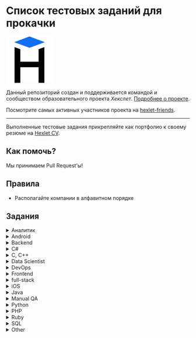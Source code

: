 # Список тестовых заданий для прокачки

[![Hexlet Ltd. logo](https://raw.githubusercontent.com/Hexlet/assets/master/images/hexlet_logo128.png)](https://ru.hexlet.io/?utm_source=github&utm_medium=link&utm_campaign=ru-test-assignments)

Данный репозиторий создан и поддерживается командой и сообществом образовательного проекта *Хекслет*. [Подробнее о проекте](https://ru.hexlet.io/?utm_source=github&utm_medium=link&utm_campaign=ru-test-assignments).

Посмотрите самых активных участников проекта на [hexlet-friends](https://friends.hexlet.io/).

---

Выполненные тестовые задания прикрепляйте как портфолио к своему резюме на [Hexlet CV](https://cv.hexlet.io/).

## Как помочь?

Мы принимаем Pull Request'ы!

## Правила

- Располагайте компании в алфавитном порядке

## Задания

<details>
 <summary>Аналитик</summary>
 
* [Amazon](https://www.amazon.com/)
  * [Тестовое задание для аналитика *(Python, SQL)*](https://drive.google.com/drive/folders/1Om9a_KAL4GrZKsRvFlqhsfryjwrPYWZW)

* [Aviasales](https://aviasales.ru)
  * [Тестовое задание для продуктового аналитика](https://drive.google.com/drive/folders/19pwYCnUdS2tkiekHYKzpRIqCDgYUdqli)

* [avito.tech](https://github.com/avito-tech)
  * [Тестовое задания для аналитика](https://drive.google.com/drive/folders/1cBUI7Qsed_7wp-yYOxBd3NseVZZ5CEEi)

* [Awem](https://awem.com/)
  * [Тестовое задание для продуктового аналитика](https://drive.google.com/drive/folders/1s4h4K29JEDYXIZXtIAmMjZbp9PHeV5ic)

* [Babbel](https://babbel.com/)
  * [Тестовое задание для продуктового аналитика](https://drive.google.com/drive/folders/1wNb27gq4JxrbSFBSkFCcrnb8Bjhs8WYM)

* [BOLT](https://bolt.eu/)
  * [Тестовое задание для аналитика данных](https://drive.google.com/drive/folders/15O4odYKqRpmXSQtLgD0fbvjshIa1_TWX)

* [Chibbis](https://chibbis.ru/)
  * [Тестовое задание для продуктового аналитика](https://drive.google.com/drive/folders/1R_RgzWhcAb4l1XoMCHzuYM-JdH_PbWDn)

* [Cian](https://cian.ru/)
  * [Тестовое задание для аналитика *(SQL)*](https://drive.google.com/drive/folders/1ziQs9oEab9eENnuArVTVVZWLsljKDQqO)

* [CloudReports](https://cloudreports.ru/)
  * [Тестовое задание для аналитика](https://drive.google.com/drive/folders/10oIsaqsZoOK49QO3uxw_8UuxaXfI6tl0)

* [Crazy Panda](https://crazypanda.ru/)
  * [Тестовое задание для аналитика](https://drive.google.com/drive/folders/17VMzVwew-SkXdsbZXxaeDDGEUQXYhKxn)

* [Delivery](https://market-delivery.yandex.ru/moscow?shippingType=delivery)
  * [Тестовое задание для аналитика данных](https://drive.google.com/drive/folders/1ytwdhsT11IxXGU7Jav9WhV2GqVBo2PJH)

* [Dodo Brands](https://dodobrands.io/)
  * [Тестовое задание для аналитика](https://drive.google.com/drive/folders/1psIKzvNN3-vtvKHVi8SbCrg-jngtWgaS)

* [Driveback](https://vc.ru/s/driveback/details/all)
  * [Тестовое задание для аналитика](https://drive.google.com/drive/folders/11HFrOt2QF3h1swIe8lwuzhVjgwM0ksgT)

* [Elfsight](https://elfsight.com/)
  * [Тестовое задание для продуктового аналитика](https://drive.google.com/drive/folders/1JkF9GW-El59XVcdpR-g6UfYO8sKwIssw)

* [FriendsOnly](https://friendsonly.ru/)
  * [Тестовое задание для продуктового аналитика *(SQL, PYTHON, R)*](https://drive.google.com/drive/folders/113sKiIAF3YMCcah1VSojHiW3YIRYILqe)

 * [Genius Sport](https://geniussports.com/)
  * [Тестовое задание для аналитика, Reporting Analyst](https://drive.google.com/drive/folders/1aqfEfITwbt3aqzJ15Et7XD6uwwFXcy7M)

* [Happy Games Studio](https://www.hgstudio.ru/)
  * [Тестовое задание для аналитика](https://drive.google.com/drive/folders/1HNEZgaccltEHCEbC-fiiMuHzur5jFPxh)

* [Home Credit Bank](https://home.bank/)
  * [Тестовое задание для Руководителя отдела аналитики *(PostgreSQL, Python)*](https://drive.google.com/drive/folders/1pF55pb-o9pyIt-oiPsMAfPJeoojItvC4)

* [ivi](https://www.ivi.ru/)
  * [Тестовое задание для аналитика](https://drive.google.com/drive/folders/1t1YPyDecBiLLhLE6fwMwfBLgS7583x2i)

* [Kaspi.kz](https://kaspi.kz/)
  * [Тестовое задание для продуктового аналитика *(SQL)*](https://drive.google.com/drive/folders/1wZ9S0QHaCNvNrVNxgSYxptBSaeVUX74U)

* [Lesta](https://lesta.ru/ru)
  * [Тестовое задание для аналитика данных *(SQL)*](https://drive.google.com/drive/folders/1-8SRmxsZiezLvVtINR_VPgm5_908lpN3)

* [MARS](https://rus.mars.com/)
  * [Тестовое задание для аналитика данных](https://drive.google.com/drive/folders/1e_OMZjTO3WA3s8Em7Df4rpjrllqZNmhP)

* [Mediascope](https://mediascope.net/)
  * [Тестовое задание для аналитика](https://drive.google.com/drive/folders/17MJaFDH5tj9oO8uBUTu33QTI7cJ64AWx)
 
* [MediaSoft](https://mediasoft.team/)
  * [Тестовое задание. Системный / Бизнес-аналитик *(any)*](https://drive.google.com/file/d/13y4cVoQP6IlmWxxTXjZJT4d2rZ3Qo9qx/view?usp=sharing)

* Nortas Analitics
  * [Тестовое задание для аналитика](https://drive.google.com/drive/folders/1Y8qnmQunaCpIf-jzud9f-jnB_t74EVaC)

* [Ozon](https://www.ozon.ru/)
  * [Тестовое задание для аналитика *(SQL)*](https://drive.google.com/drive/folders/1IjyT-jC8VHKCkru2Wuq-0fCDZnMNtQBO)

* [Realweb Camp](https://realweb-camp.ru/)
  * [Тестовое задание для аналитика](https://drive.google.com/drive/folders/1vnIVQFrnPSXDD-YAiHfu1uc7se5x6ZMu)

* [Skypro](https://sky.pro/)
  * [Тестовое задание для аналитика](https://drive.google.com/drive/folders/12Dk5mj04RR7ThE_ONd0CivF4r8ok2uqG)
 
* [Teikametrics](https://www.teikametrics.com/)
  * [Тестовое задание для аналитика](https://drive.google.com/drive/folders/1uE_AM2IFSxP33393KYrNE8RQqoTREfvU)

* [Tinkoff](https://www.tinkoff.ru/)
   * [Тестовое задание аналитика Tinkoff *(Python)*](https://colab.research.google.com/drive/1sbq3bW7FSsqzPBsJu6lmX1cTaC_Oan6S?usp=sharing)
   * [Тестовое задание аналитика Tinkoff *(SQL)*](https://drive.google.com/drive/folders/1wioL44aMEbdIDg1rvglKx1IOFPyIfakJ)
   * [Тестовое задание аналитика Tinkoff](https://drive.google.com/drive/folders/1SlMKX5jFnax5jyWmGQq6h5KWe9lSoQvC)

* [Vizor](https://vizor-games.com/)
  * [Тестовое задание для аналитика](https://drive.google.com/drive/folders/1T27FerfXXgNj033iqDumKjpbuWFSnZOl)

* [WhoIsBlogger](https://whoisblogger.com/)
  * [Тестовое задание для junior аналитика данных *(SQL)*](https://drive.google.com/drive/folders/1vhEmlyL3HxY9HMybTXll6GGc7FPQ730h)

* [Wolt](https://wolt.com/en)
  * [Тестовое задание для аналитика данных](https://drive.google.com/drive/folders/1a8RmVxSvqoJMUlajVxLTp5-WnSkG3MTN)

* [X5](https://www.x5.ru/en/)
  * [Тестовое задание, стажировка для аналитика данных *(Python)*](https://drive.google.com/drive/folders/1W6ALYVV6jNhGzv3us8sKOuCvFY5ofD41)

* [Альфа-Банк](https://alfabank.ru/)
  * [Тестовое задание для продуктового аналитика *(SQL)*](https://drive.google.com/drive/folders/1uCFwwQnihShdtwbwCLU47oiJanFa50HA)
  * [Тестовое задание для аналитика данных *(SQL)*](https://drive.google.com/drive/folders/1vJxxik-PknPc7Gx-aSAP91Ll9eEZnAAo)

* [Банк Открытие](https://www.open.ru/)
  * [Тестовое задание для продуктового аналитика *(SQL)*](https://drive.google.com/drive/folders/1ThbDAnbCrQ21jqk7bF2l-wCpWlUvVT7N)

* [ВК Одноклассники](https://vk.com/)
  * [Тестовое задание для продуктового аналитика *(Python, SQL)*](https://drive.google.com/drive/folders/1LUqYcKfwSSVtgoibiS4ngUHtg2o3axs1)
  * [Тестовое задание для аналитика данных *(Python)*](https://drive.google.com/drive/folders/1lZiv0cIUaPL1lV9Eg1T-tKvJJQ2u6nt5)

* [ВТБ](https://www.vtb.ru/)
  * [Тестовое задание для аналитика данных](https://drive.google.com/drive/folders/1w5xhj_ApzUJX-xf-cIBCYgGvy2t3PPML)

* [Газпром](https://www.gazprom.ru/)
  * [Тестовое задание для аналитика](https://drive.google.com/drive/folders/1q0OGFTUI58Gbar-rq3Dp4Zr9XuvqDkbs)

* [Делимобиль](https://delimobil.ru/)
  * [Тестовое задание для аналитика](https://drive.google.com/drive/folders/1wYCaprk3AwfTdwqFB-ESDbz9hZRgRDKG)

* [Красный Яр](https://www.krasyar.ru/)
  * [Тестовое задание для аналитика *(Excel)*](https://drive.google.com/drive/folders/1CiYVO0rTRqaxBTzuOXHAN180FR89ODns)

* [Магнит](https://magnit.ru/)
  * [Тестовое задание для аналитика](https://drive.google.com/drive/folders/16tRtN53FZ_FT3__Ay1biP3nb-CrkZ92I)

* [МТС](https://www.mts.ru/)
  * [Тестовое задание для продуктового аналитика *(SQL, Python)*](https://drive.google.com/drive/folders/1Xbhp0ZDoHfwNQiP1aH2TXryod_qdEvrx)

* [Ренессанс Банк](https://rencredit.ru/)
  * [Тестовое задание для аналитика](https://drive.google.com/drive/folders/1UCuCV4i5hSEJkI6W6AKsYPKBy6Qpxcj9)

* [Росмэн](https://rosman.ru/)
  * [Тестовое задание для аналитика *(Excel, SQL)*](https://drive.google.com/drive/folders/1aeFVwgsMCosQUBlne_WqochPwFJUXGtR)

* [Роснефть](https://www.rosneft.ru/)
  * [Тестовое задание для HR аналитика](https://drive.google.com/drive/folders/124G-etb0MME9VIQYJD-DHKd-VgQGbZ2l)

* [Самокат](https://samokat.ru/)
  * [Тестовое задание для аналитика](https://drive.google.com/drive/folders/10OtwaqT0Hntjv8ClW2SrdBL0QKTs3TPX)
  * [Тестовое задание для аналитика](https://drive.google.com/drive/folders/1-XyMfD-7co6rO9mXqpVL5c0JDwL2GpzN)

* [Северсталь](https://severstal.com/rus/)
  * [Тестовое задание для аналитика](https://drive.google.com/drive/folders/1GEBYxCwKh_DdwnK_p-dsxuaC-gj_eVgM)

* [СКБ Контур](https://kontur.ru/)
  * [Тестовое задание для продуктового аналитика](https://drive.google.com/drive/folders/1hJ6E-YAtObNP0DtZRH2814WBcBEb0aHo)

* [Совкомбанк Страхование](https://sovcomins.ru/)
  * [Тестовое задание для аналитика *(Python)*](https://drive.google.com/drive/folders/1sYeVs3_fY5vamQjgZ3KRvxQSeEkzr0gJ)

* [Спортмастер](https://www.sportmaster.ru/)
  * [Тестовое задание для аналитика *(SQL)*](https://drive.google.com/drive/folders/1pPuyOvBGgqosSfEvy3KCuv1FO1vED1cl)

* [Сравни.ру](https://www.sravni.ru/)
  * [Тестовое задание для Продуктового Аналитика](https://drive.google.com/drive/folders/1CgmQ_OEW2GrOrDPZEJUIRCLVL0JAkdRC)

* [Табакон](https://tabakon.su/)
  * [Тестовое для аналитика данных](https://drive.google.com/drive/folders/1FDHErQLGvPoJKECmRqijpwuVifnTaw8x)

* [Учи.ру](https://uchi.ru/)
  * [Тестовое задание для Продуктового Аналитика](https://docs.google.com/document/d/1cPf_HR3cB4QgehJ13nMjYO1EQlWcqwmo/edit)

* [Сборник тестовых заданий для аналитиков](https://pavelbukhtik.notion.site/Product-Analyst-Data-Analyst-a5f7bea5a0064960bbdb7a3ee1e46e97)

* [Тестовое задание для аналитика](https://drive.google.com/drive/folders/1q0OGFTUI58Gbar-rq3Dp4Zr9XuvqDkbs)

* [Тестовое задание для FE стажера в Авито Pro (Команда ARPU) *(JS)*](https://github.com/avito-tech/pro-fe-trainee-task)

</details>

<details>
 <summary>Android</summary>

* [Android разработчик *(Kotlin, Single Activity, Retrofit, Jetpack Compose / XML, Kotlinx Serialization / Gson, RxJava / Coroutines)*](https://github.com/appKODE/trainee-test-android)

* [avito.tech](https://github.com/avito-tech)
  * [Тестовое задание для стажёра Android (archived) *(Kotlin/Java)*](https://github.com/avito-tech/android-trainee-task)
  * [Тестовое задание для стажёра Android *(Kotlin)*](https://github.com/avito-tech/bx-android-trainee-assigment)
  * [Приложение прогноза погоды (Андроид) *(Kotlin)*](https://github.com/avito-tech/android-trainee-task-2021)

* [Android Developer *(Kotlin, Java, C++)*](https://github.com/fs/test-tasks/tree/master/android)

</details>

<details>
 <summary>Backend</summary>

 * [Тестовое задание для Golang разработчика *(Go)*](https://github.com/KazanExpress/golang-test-task)

* [Тестовое задание на позицию стажера-бекендера *(Go/PHP/Python,  MySQL/PostgreSQL, Docker)*](https://github.com/avito-tech/autumn-2021-intern-assignment)

* [Тестовое задание на позицию стажера-бекендера в юнит "Работа" *(Go/PHP, MySQL/PostgreSQL)*](https://github.com/avito-tech/job-backend-trainee-assignment)

* [Appbooster](https://appbooster.com/)
* [Backend developer *(any)*](https://github.com/appbooster/test-assignments/blob/master/tasks/backend.md)

* [Appstorespy](https://appstorespy.com/)
  * [Junior Backend developer *(Django/Flask, MySQL/PostgreSQL, MongoDB/Redis/Elasticsearch, GraphQL/REST)*](https://catkin-gymnast-f1a.notion.site/junior-backend-developer-2022-2f4803705cb84485a81a1d716bdf0a8c)

* [avito.tech](https://github.com/avito-tech)
 * [Тестовое задание для стажёра Backend в команду Advertising *(Go/PHP)*](https://github.com/avito-tech/adv-backend-trainee-assignment)
 * [Тестовое задание на позицию стажёра-бэкендера 2022 *(Go, MySQL/PostgreSQL, Docker)*](https://github.com/avito-tech/internship_backend_2022)

* [Тестовое задание на позицию стажера-бекендера в юнит Авто (archived)](https://github.com/avito-tech/auto-backend-trainee-assignment)

* [Тестовое задание на позицию стажера backend в юнит Geo *(any)*](https://github.com/avito-tech/geo-backend-trainee-assignment)

* [Тестовое задание для стажёра Backend в команду Market Intelligence *(Python)*](https://github.com/avito-tech/mi-backend-trainee-assignment)

* [Тестовое задание на позицию стажера-бекендера (archived) *(any)*](https://github.com/avito-tech/msg-backend-trainee-assignment)

* [Тестовое задание для стажера в юнит Merchant Experience *(Go, PostgreSQL)*](https://github.com/avito-tech/mx-backend-trainee-assignment)

* [Тестовое задание для стажёра Backend *(PHP)*](https://github.com/avito-tech/safedeal-backend-trainee)

* [Тестовое задание для стажёра Backend в команду Trade Marketing *(Go/PHP/Python, PostgreSQL/MySQl, Redis)*](https://github.com/avito-tech/tm-backend-trainee)

* [Тестовое задание для стажера в юнит Merchant Experience *(Go, PostgreSQL)*](https://github.com/avito-tech/mx-backend-trainee-assignment)

* [Edstein](https://www.edstein.ru/)
  * [Тестовое задание Middle Backend-разработчик *(Ruby on Rails)*](https://docs.google.com/document/d/1uHtZQckkQXGA6occB6R9F8l9Nru1ELPFKWi7cO79dLc/edit?usp=sharing)

* [fuse8](https://hr.fuse8.ru/) [byte/minds](https://byteminds.co.uk/)
  * [Задания стажировки для backend-разработчиков *(.Net, C#, Postgres, gRPC)*](https://github.com/Fuse8/school2023)

* [Greensight](https://greensight.ru/)
  * [Тестовое задание для направления Backend разработка *(PHP)*](https://www.notion.so/Backend-f863a6666e9f40f99f41254a1fffe450)

* [House](https://housevl.ru/)
  * [Тестовое задание backend (junior) 2.1 *(Laravel)*](https://docs.google.com/document/d/16M_jtHkbrHgI_gUj9vq6p_uIQVQTFuW2kXUsK-S4RSk)
 
* [KODE](https://kode.ru/)
   * [Backend разработчик *(Python)*](https://github.com/appKODE/2018-internship-backend)*(изображение не найдено)*

* [pixlpark](https://pixlpark.ru/)
  * [Backend-разработка *(C#, ASP.NET, React/RazorPages)*](https://gist.github.com/paraekklisiarh/d64fbbc1de1028aaa7a47ff3fa0650a1)
 
* [Tutu.ru](https://www.Tutu.ru/)
  * [Тестовое задание на позицию backend-разработчик *(PHP)*](https://github.com/tutu-ru/php-interview)

* [Waliot](https://waliot.com/)
  * [Backend Developer *(Java/Kotlin, Spring Boot, SQL/NoSQL, Docker)*](https://github.com/waliot/test-tasks/blob/master/tasks/backend-1.md)

* [Wargaming.net](https://wargaming.com)
  * [Тестовое задание WG Forge (Backend) *(Python 3/Ruby/Go/Erlang/Elixir/Java/Scala/C#/F#, PostgreSQL, Docker)*](https://github.com/wgnet/wg_forge_backend)

* [ООО "МСтрой"](https://mstroy.tech/)
   * [Тестовое задание Backend developer / Python](https://docs.google.com/document/d/1pUECHmEijyal6aFHrBN5oweKCmSZsjTGhtE-mqIqj6U/edit?usp=sharing)

* [ПИКАССО](https://picasso-diagnostic.ru/)
  * [Backend-разработчик (Python)](https://gist.github.com/NikolayZemelko/f1dfcb9b75a7241f5e552b8761e70027)

 * [Тестовое задание для Backend Python. Конвертер валют на FastAPI](https://docs.google.com/document/d/190wtDNCDUX826L_Tr0x_PsYNaxhBSBcdtbp7YSasYVQ/edit?usp=sharing)

* [Marketplace Technologies (KazanExpress)](https://github.com/KazanExpress)
 * [Тестовое задания для кандидатов в бэкенд разработку *(Java, Spring)*](https://github.com/KazanExpress/backend-spring-test-task)

* [Oxem Studio](https://oxem.ru)
  * [Бэкенд-разработчик *(PHP)*](https://doc.clickup.com/p/h/2h539-778/840ce49e651e59a)

* [Тестовое задание на позицию стажера-бекендера в юнит Авто (archived) *(Go/Python/PHP/Java/JavaScript)*](https://github.com/avito-tech/auto-backend-trainee-assignment)

* [Тестовое задание на позицию стажера-бекендера в юнит Buyer Experience (archived) *(Go/PHP)*](https://github.com/avito-tech/bx-backend-trainee-assignment)

* [Тестовое задание на позицию стажера-бекендера в юнит "Работа" *(Go/PHP, MySQL/PostgreSQL)*](https://github.com/avito-tech/job-backend-trainee-assignment)

* [Тестовое задание на позицию стажера-бекендера (archived) *(any)*](https://github.com/avito-tech/msg-backend-trainee-assignment)

* [Тестовое задание на позицию стажера-бекендера *(Go/PHP/Python,  MySQL/PostgreSQL, Docker)*](https://github.com/avito-tech/autumn-2021-intern-assignment)

* [Тестовое задание для стажера в юнит Market Intelligence *(Go/Python)*](https://github.com/avito-tech/mi-trainee-task-2021)

* [Тестовое задание *(Go, C++, Python)*](https://drive.google.com/drive/folders/151UdoZGZZtdv5-KP_51yx3CzT1kgIBQn?usp=sharing)

* [Тестовое задание для стажёра Backend в команду Trade Marketing *(Go/PHP/Python, PostgreSQL/MySQl, Redis)*](https://github.com/avito-tech/tm-backend-trainee)

* [Тестовое задание для стажёра Backend в команду Advertising *(Go/PHP)*](https://github.com/avito-tech/adv-backend-trainee-assignment)

* [Тестовое задание на позицию стажера-бекендера (archived) *(any)*](https://github.com/avito-tech/msg-backend-trainee-assignment)

* [Тестовое задание стажера в юнит AvitoPRO *(Go)*](https://github.com/avito-tech/pro-backend-trainee-assignment)

* [Тестовое задание на позицию стажёра-бэкендера 2022 *(Go, MySQL/PostgreSQL, Docker)*](https://github.com/avito-tech/internship_backend_2022)

* [Тестовое задание на позицию стажера backend в юнит Geo *(any)*](https://github.com/avito-tech/geo-backend-trainee-assignment)

* [Тестовое задание для стажёра Backend *(PHP)*](https://github.com/avito-tech/safedeal-backend-trainee)

* [avito.tech](https://github.com/avito-tech)
[Тестовое задание для стажёра Backend в команду Advertising (Go/PHP)](https://github.com/avito-tech/adv-backend-trainee-assignment)
 
* [Тестовое задание на позицию стажера-бекендера в юнит Авто (archived) *(Go/Python/PHP/Java/JavaScript)*](https://github.com/avito-tech/auto-backend-trainee-assignment)
* [Тестовое задание на позицию стажера-бекендера в юнит Buyer Experience (archived) *(Go/PHP)*](https://github.com/avito-tech/bx-backend-trainee-assignment)
  
* [Тестовое задание на позицию стажера-бекендера в юнит "Работа" *(Go/PHP, MySQL/PostgreSQL)*](https://github.com/avito-tech/job-backend-trainee-assignment)
* [Тестовое задание для стажёра Backend *(PHP)*](https://github.com/avito-tech/safedeal-backend-trainee)

* [Тестовое задание для стажёра Backend в команду Trade Marketing *(Go/PHP/Python, PostgreSQL/MySQl, Redis)*](https://github.com/avito-tech/tm-backend-trainee)

* [Тестовое задание на позицию стажера-бекендера *(Go/PHP/Python,  MySQL/PostgreSQL, Docker)*](https://github.com/avito-tech/autumn-2021-intern-assignment)

* [Test Task: In-memory cache *(eng)* *(Go)*](https://github.com/gojuno/test_tasks)

* [Backend разработчик *(Python)*](https://github.com/appKODE/2018-internship-backend)

</details>


<details>
 <summary>C#</summary>

* [Тестовое задание *(C#)*](https://drive.google.com/file/d/1GNwTfoJCQD0Ec3JXkWmzaYuIY6DnWnEa/view)

* [Тестовое задание на стажировку *(C#, SQL)*](https://drive.google.com/drive/folders/1--08xK0ympxiR2BedrKVhnE7cjfNn7bk?usp=sharing)

* [Тестовое задание C# *(C#)*](https://gist.github.com/Busyrev/cb89f309d2c32873449366023b8e0057)
 
* [Тестовое задание на вакансию Junior Разработчика C# *(C#, ASP.NET Core, Entity Framework Core)*](https://versta24.ru/hr/testfordevjun)

* [AFCStudio](https://afcstudio.ru/)
  * [Junior C# Developer *(C#, .NET, Angular, React, Razor)*](https://gist.github.com/paraekklisiarh/0621204ce249e9faf1aaa1e1b7d3f7ef)

* [Стажер-программист *(C#)*](https://drive.google.com/drive/folders/1pnBXXuAABDCMAKrcNjrDvRnE1jPd_LBL?usp=sharing)

* [Тестовое задание *(C#, ASP.NET Core, Entity Framework Core)*](https://disk.yandex.ru/d/Gu5V8FgsEobwzA)

* [Тестовые задания на c# стажировку *(C#)*](https://drive.google.com/drive/folders/185cbL5CzhcYoW2D92D5wHmdd04cDqTYS?usp=sharing)

* [Тестовое на стажировку C#, зима 2019-2020 *(C#, ASP.NET)*](https://drive.google.com/drive/folders/1UCx7__WtgzkWF4iFbkFPfc3NNQAqSKqn?usp=sharing)

</details>

<details>
 <summary>C, C++</summary>

* [C-разработчик *(C/C++)*](https://dl.funbox.ru/qt-c.pdf)

</details>

<details>
 <summary>Data Scientist</summary>

* [BST Digital](https://bst.digital/)
  * [Тестовое задание для Data Scientist](https://drive.google.com/drive/folders/1G0VwPL-6T0ThPdLstnZK07dy1q2Mgv2T)

</details>

<details>
 <summary>DevOps</summary>
 
* [Smena](https://smena.space/)
  * [Тестовое задание DevOps разработчик *(Docker, minikube, Python)*](https://github.com/smenateam/assignments/tree/master/devops)

* [Kittens Store - DevOps test assignment *(ENG)* *(any)*](https://github.com/matic-insurance/assignment-kittens-store)

* [Cats Shop - DevOps test assignment *(ENG)* *(any)*](https://github.com/matic-insurance/assignment-cats-shop)

* [DevOps engineer](https://github.com/ostrovok-team/code-challenge/tree/master/devops)

</details>

<details>
 <summary>Frontend</summary>

* [BEBOSS](https://beboss.ru/)
  * [Web-разработчик *(PHP, jQuery, YII)*](https://github.com/funkylen/beboss-test-assignments)
 
* [BeeJee NINJA Developers](https://beejee.org/)
  * [Web-разработчик *(PHP)*](https://docs.google.com/document/d/1Wn_BBhmrF8S5iwgqo5cH63GAM6XTXLi4glp7ZxammIM/edit?usp=sharing)

 * [Задание на вакансию "Верстальщик лендингов", осень 2023](https://forms.yandex.ru/surveys/10033975.d66cde35b078199afc83f1e9f11cb58c5cdb22e9/?utm_source=hh&utm_medium=email&utm_content=3472582922)
 
 * [HTML/CSS/JS-разработчик *(HTML/CSS, JS, Node.js, React)*](https://dl.funbox.ru/qt-htmlcss.zip)

 * [Инфоматика](https://infomatika.ru/)
  * [Верстка *(HTML, CSS)*](https://github.com/some-yummy-nick/infomatika-test)

* [Appbooster](https://appbooster.com/)
  * [Frontend Developer *(any)*](https://github.com/appbooster/test-assignments/blob/master/tasks/frontend.md)
 * [Frontend + graphql developer *(React, Github GraphQL API)*](https://github.com/appbooster/test-assignments/blob/master/tasks/frontend-graphql.md)
 * [~~Тестовое задание Aviasales (frontend) *(JS/TS, React)*~~](https://github.com/KosyanMedia/test-tasks/tree/master/aviasales_frontend) *(сервер тестового задания не работает)*

* [Aviasales](https://aviasales.ru)
   * [~~Тестовое задание Aviasales (frontend) *(JS/TS, React)*~~](https://github.com/KosyanMedia/test-tasks/tree/master/aviasales_frontend) *(сервер тестового задания не работает)*
 * [Тестовое задание - Frontend Developer *(JS/TS)*](https://github.com/KosyanMedia/Front-end_TP_test)
 * [~~Тестовое задание Aviasales (frontend)~~ DEPRECATED *(JS, TS, CS, React)*](https://github.com/KosyanMedia/test-tasks/tree/master/DEPRECATED_aviasales)

* [Hyundai Mobility Lab](https://mobility.hyundai.ru/)
  * [React-Native Mobile app *(React-Native CLI)*](https://docs.google.com/document/d/1VtzfiPK0FyEG5DDdsr1y3Ahh_T0eOIGHcV0m4Xi943U/edit?usp=sharing)

* [avito.tech](https://github.com/avito-tech)
  * [Тестовое задание на позицию стажёра-фронтендера 2022 *(React, Redux, TS)*](https://github.com/avito-tech/internship_frontend_2022)
  * [Тестовое задание на позицию стажёра-фронтендера 2024 *(React, React Router, TS)*](https://github.com/avito-tech/frontend-trainee-assignment-2024)
  * [Тестовое задание для стажёра frontend *(React)*](https://github.com/avito-tech/safedeal-frontend-trainee)*(отсутствует дизайн-макет по указанной ссылке)*
  * [Тестовое задание для стажёра Frontend в команду Seller Experience *(Node.JS, React, Redux)*](https://github.com/avito-tech/sx-frontend-trainee-assignment)
  * [Тестовое задание для стажёра Frontend в команду Avito People *(React, MobX, TS, Node.JS)*](https://github.com/avito-tech/ap-frontend-trainee-assignment)

* [BellIntegrator](http://www.bellintegrator.ru/)
  * [Тестовое задание Frontend JS *(JS, JQuery, HTML5, CSS3)*](https://docs.google.com/document/d/1YWJGDKB1pLrox6Y4CNm15Nuu_EVcAHIciYUHWYrDNDY/edit?usp=sharing)

* [BirdsBuild](https://bb.market/)
  * [Тестовое задание на позицию Frontend разработчик Nuxt.js *(Nuxt 3, TypeScript, GraphQL)*](https://docs.google.com/document/d/1_BN8bbym0InYFDElyyVJ5GzPptaOe0p9kteX-Uaww3I/edit#heading=h.ikkq5tsgq96y)

* [~~Bluesweater-studio~~](https://vk.com/bluesweaterstudio) *студия закрыта*
  * [Frontend task *(JS, React, React Hooks, JSS)*](https://github.com/some-yummy-nick/frontend-task)

* [Chatfuel](https://chatfuel.com/)
  * [Frontend Engineer — тестовое задание *(any)*](https://paper.dropbox.com/doc/Frontend-Engineer-GFOYvLYpCLWUJe59Ydfmw)
  * [Верстальщик](https://paper.dropbox.com/doc/fljyQo7ig1gZRevGejqEX)

* [html-верстальщик *(JS, HTML/CSS)*](https://github.com/appbooster/test-assignments/blob/master/tasks/html-css.md)*(отсутствует дизайн-макет по указанной ссылке)*

* [CS-Cart](https://cs-cart.com/)
  * [Тестовое задание для PHP разработчиков *(PHP)*](https://github.com/cscart/apply-for-job/tree/master/backend/developer)
  * [Тестовое задание для Javascript разработчика *(JS, jQuery)*](https://github.com/cscart/apply-for-job/tree/master/frontend/developer)

* [DAO TECH](https://daotech.ru/)
  * [Тестовое задание на вакансию "Frontend Developer" *(JS, React, Docker)*](https://drive.google.com/file/d/17i3HWkCW8OdvmczEcE2p3q-ljU-2sAWz/view?usp=sharing)

* [Dapplets Project](https://dapplets.org/)
  * [Тестовое задание на вакансию "Frontend Developer" *(TS, React)*](https://docs.google.com/document/d/1A67hVEF5fb6Uk1Y341PeyV9Yr1UUWLtANITxSzWVHHY/edit#heading=h.dn2s0spi21rh)

* [DevJS](https://devjs.ru/)
  * [Тестовое задания на позицию Frontend разработчика *(JS, React)*](https://github.com/devjsru/react_test)*(отсутствует дизайн-макет по указанной ссылке)*

* [Flatstack](https://www.flatstack.com)
  * [Frontend Developer *(JS, HTML, CSS)*](https://github.com/fs/test-tasks/tree/master/front-end)*(отсутствует дизайн-макет по указанным ссылкам)*

* [Future](https://future-group.ru/)
  * [Фронтенд-разработчик 1 *(React, Docker, TS)*](https://github.com/fugr-ru/frontend-javascript-test)
  * [Фронтенд-разработчик 2 *(React, Docker, TS, Redux/MobX)*](https://github.com/fugr-ru/frontend-javascript-test-2)
  * [Тестировщик](https://github.com/fugr-ru/qa)
  * [Верстальщик 1 *(HTML, CSS)*](https://github.com/fugr-ru/frontend-html)
  * [Верстальщик 2 *(HTML, CSS, JS)*](https://github.com/fugr-ru/frontend-html-2)
  * [Верстальщик 3 *(Figma, HTML, CSS, JS)*](https://github.com/fugr-ru/frontend-html-3)
  * [Тестовое задание на позицию Менеджер проекта *(Figma, HTML, CSS, JS)*](https://github.com/fugr-ru/frontend-html-3)

* [Hammer Systems](https://hammer.systems/)
  * [Тестовое задание для Frontend разработчика](https://disk.yandex.ru/d/R74ptnVnK5xpPA)

* [Ivelum](https://ivelum.com/)
  * [frontend-разработчик *(React)*](https://github.com/ivelum/job/blob/master/challenges/frontend.md)

* [KODE](https://kode.ru/)
  * [Frontend разработчик *(Create React App, React Router, Axios)*](https://github.com/appKODE/trainee-test-frontend)

* [Jupiter soft](https://jupiter-soft.com/)
  * [Тестовое задание Junior Frontend Developer (React)](https://docs.google.com/document/d/1VgAhMunSuTNn0a6bjY5F1-qyARkelJcVj50RSC_Bu54/edit?usp=sharing)

* [Marketplace Technologies (KazanExpress)](https://github.com/KazanExpress)
  * [Тестовое задание Front-End *(JS/TS, Vue.js)*](https://github.com/KazanExpress/frontend-test-task)
  * [Упрощённое тестовое задание Front-End *(JS, Vue.js)*](https://github.com/KazanExpress/frontend-test-task-short)

* [Mindbox](https://mindbox.ru/)
  * [Тестовое задание на стажировку Frontend *(JS, React)*](https://docs.google.com/document/d/1jq5yCrQJRHaRG4TabGhDITDMteYuLWG_LjlR9HmB5ac/edit?usp=sharing)

* [NewGen Vision](https://www.unipage.net/)
  * [Junior Frontend Developer *(JS, Vue.js)*](https://newgen-it.github.io/tests/front)

* [Ostrovok.ru](https://ostrovok.ru)
  * [Frontend Developer *(JS, HTML, CSS)*](https://github.com/ostrovok-team/code-challenge/tree/master/js)

* [pixlpark](https://pixlpark.ru/)
  * [Frontend-разработка *(React, MobX)*](https://gist.github.com/paraekklisiarh/c03c97ae553a0038962fb945644392cf)

* [Redsoft](https://redsoft.ru)
  * [Frontend-разработчик *(JS, Vue.js, Node.js)*](https://docs.google.com/document/d/1Vamqwl3MaXDFOMcEBTVsvoZhADblO-CcBVqVKs3Pij0)

* [Ruport](http://ruport.ru/)
  * [Middle Frontend Developer *(ECMAScript, SCSS)*](https://github.com/ruport-digital/middle-frontend-assignment)
  * [Junior Frontend Developer *(верстка)*](https://github.com/ruport-digital/junior-frontend-assignment)
 
* [Sendsay](https://sendsay.ru/)
  * [Junior Frontend + QA [АРХИВ] *(JS, Cypress)*](https://www.notion.so/sendsay/Junior-Frontend-QA-44af3daa06524689aa6ac0fc76f66579)
  * [Frontend-разработчик 1 [АРХИВ] *(JS, React, Redux)*](https://www.notion.so/sendsay/Frontend-4263b61293224088b7c3f929b761f9e3)
  * [Frontend-разработчик 2 [АРХИВ] *(JS, React, Redux)*](https://www.notion.so/sendsay/Frontend-API-75cc5ecc28cd42f4a6f963e2dad88680)
  * [Младший frontend-разработчик *(JS, React)*](https://sendsay.notion.site/Frontend-e378a45c3a934dafb6e44f79da2a0040)

* [Frontend test case *(React, TypeScript)*](https://drive.google.com/file/d/1GPYkayQVevwsPcipL76DsKBm3so3DihR/view?usp=share_link)

* [Test Task for Intern / Junior Front-End Developer Position *(React)*](https://gist.github.com/krambertech/ecb3890824fd7ada0f4ec1ff55125758)

* [Shopify](https://www.shopify.com/)
  * [Frontend Intern, Fall 2022 *(JS, OpenAI) (ENG)*](https://docs.google.com/document/d/16tMBx990qfnX2P1lTKTqaS4Ugp2RzqFrLIZ1TwWCVo4/edit?usp=sharing)

* [Smena](https://smena.space/)
  * [JavaScript Developer *(JS, Vue.js)*](https://github.com/smenateam/assignments/blob/master/site-frontend/README.md)
  * [TypeScript Developer *(TS, React)*](https://github.com/smenateam/assignments/blob/master/erp-frontend/README.md)

* [Studika](https://studika.ru/)
  * [Frontend-разработчик](https://docs.google.com/document/d/1guSGNGsmd5JdKBTgeiik94dLIUVkVgElqOYvqO8ekZ0/edit?usp=sharing)
 
* [Tutu.ru](https://www.Tutu.ru/)
  * [Тестовое задание на позицию frontend-разработчик *(JS, TS)*](https://github.com/tutu-ru/frontend-javascript-test)

* [Waliot](https://waliot.com/)
  * [Frontend Developer *(TypeScript/JavaScript, Angular/React/Vue)*](https://github.com/waliot/test-tasks/blob/master/tasks/frontend-1.md)

* [Wargaming.net](https://wargaming.com)
  * [Тестовое задание WG Forge Platform Front-End *(JS, Node.js)*](https://github.com/wgnet/wg_forge_frontend)

* [Армо](http://armo.ru/)
  * [Junior Frontend *(JSc+ Electron, Python + Tornado)*](https://disk.yandex.ru/d/3u7hKvypQ-nOxA)

* [Валантис](https://juvelirnyj-lombard.ru/)
  * [Frontend-разработчик *(React)*](https://github.com/Hexlet/ru-test-assignments/blob/main/frontend/valatris_api.md)

* [Домотехника](https://domotekhnika.ru/)
  * [Тестовое задание Frontend *(Vue.js)*](https://www.notion.so/radislaw/9c4c4b1823304404af78a0f7cbe640f3)

* [Квартирка](https://kvartirka.com/)
  * [Frontend-разработчик,  Junior+ *(JS, React/Next.js/TypeScript)*](https://docs.google.com/document/d/1bSC3hgaYe69FJFKKNFHKokJ2Rs0bxkYQ9ixnBS8xn-M/edit)

* [Маквес Групп](https://www.makves.ru/)
  * [Стажёр-разработчик Frontend *(JS, React)*](https://drive.google.com/file/d/1ZRKa2us1D49l8natOIpO5TYTirKdNssz/view?usp=sharing)

* [НПО Фарватер](https://tsep.pro/)
  * [Junior+ Frontend Developer *(Vue, React, Canvas)*](https://docs.google.com/document/d/1ReRmhwrI1qwJi2PxhC9GQdP1h9BSt3bKZBaj_oV210s/edit)

* [СДК Гарант](https://www.sdkgarant.ru/index.php/ru/)
  * [Junior Front-End разработчик *(JS, ExtJS)*](https://github.com/georgy-p/SDK-Garant-test-task)
  
* [Frontend test case *(React, TypeScript)*](https://docs.google.com/document/d/16IkxQ_ZDRxrfnzdjQdYP5UfyloGwmwXsZ5IEXEbuL2E/edit?usp=sharing)
* [C32. Frontend JS test task 1 *(React)*](https://docs.google.com/document/d/1LQ7olXMcjNKF_vHoPqm8VsJc65K3PfW5M3s9D1EO8xs/edit)
* [Тестовое задание Frontend-разработчик *(JS, React, Redux, React Router)*](https://docs.yandex.ru/docs/view?url=ya-disk-public%3A%2F%2FPg8Mn9b2nwRtbsd79GdjAOk0sK0J5vagJAQzR5a5H4HBf2B6dSCQGd5kCvgXaxdcq%2FJ6bpmRyOJonT3VoXnDag%3D%3D&name=%D0%A2%D0%B5%D1%81%D1%82%D0%BE%D0%B2%D0%BE%D0%B5%20%D0%B7%D0%B0%D0%B4%D0%B0%D0%BD%D0%B8%D0%B5.docx)

* [Matic Test assignment - Front-end test assignment *(ENG)* *(any)*](https://github.com/matic-insurance/assignment-fetch-n-cache)

* [Тестовое задание.React *(React/Redux)*](https://drive.google.com/file/d/1LUlaX0-8MuZXOMbqsIt8tW3xPrBPWSHU/view?usp=sharing)
 
* [Frontend test case *(React, TypeScript)*](https://drive.google.com/file/d/1GPYkayQVevwsPcipL76DsKBm3so3DihR/view?usp=share_link)

* ЮТОР
  * [Стажер фронтенд разработчик, 1 этап отбора](https://docs.google.com/document/d/1BK6lOSnTEtI0V5K5idK_QJU6CC5Iv1-lhpGAGDqftkA/edit?usp=sharing)

* [Yoldi](https://yoldi.agency/development)
  * [Тестовое задание для вакансии фронтенд разработчик в Yoldi](https://yoldi-agency.notion.site/Yoldi-7552752e30964431ab0ca03d54908148)

* [Tutu.ru](https://www.Tutu.ru/)
  * [Домашнее задание для соискателей на позицию фронтенд-разработчика *(JS, React, Node.js)*](https://github.com/tutu-ru/fe-homework)

* [Oxem Studio](https://oxem.ru)
  * [Фронтенд-разработчик *(React/Vue, вёрстка)*](https://doc.clickup.com/2659433/p/h/2h539-67321/1cdca9cd67897c8)

* [FunBox](https://funbox.ru/)
  * [JS-разработчик *(JS, React)*](https://dl.funbox.ru/qt-js.pdf)

* [Задание по вёрстке — ШРИ, Москва, Санкт-Петербург, Симферополь, осень 2018](https://github.com/yandex-shri-2018/entrance-task-2-2)

* [Задание по вёрстке — ШРИ, Москва, весна 2018](https://github.com/yandex-shri-2018/entrance-task-2)

* [Тестовое задание для вакансии web-технолог *(CSS)*](https://www.reg.ru/company/jobs/testtask-webtech)

* [Тестовое задание для TypeScript/Vue.js разработчика *(TS, VueJS, HTML/CSS)*](https://github.com/Ecwid/new-job/blob/master/TypeScript.md)

* [Тестовые задания по React *(React, React Router, Redux Saga, Mobx)*](https://github.com/GPB-COS/test-work-react)

* [React Engineer *(JS, HTML, PHP)*](https://docs.google.com/document/d/1UL4FJrtzHamyOavu-VN9fH7Y05lkbmH5abtC2nnx2QY/edit)

* [Тестовое задание для верстальщика](https://hexlet-ru.notion.site/38fd01d380cb43efa94702b5188cfde4)

* [~~Тестовое задание Aviasales (frontend)~~ DEPRECATED *(JS, TS, CS, React)*](https://github.com/KosyanMedia/test-tasks/tree/master/DEPRECATED_aviasales)

* [Front-End Developer *(HTML, CSS, JS)*](https://github.com/JediFE/trial-assignments)

* [~~Тестовое задание Aviasales (frontend) *(JS/TS, React)*~~](https://github.com/KosyanMedia/test-tasks/tree/master/aviasales_frontend) *(сервер тестового задания не работает)*

* [Тестовое задание для frontend web-разработчика [cloud-storage-client] [*(Vue.js)*](https://spiky-sky-d11.notion.site/frontend-web-cloud-storage-client-fa687ddac81d4088a2e1e4ca6dd499f1)

* [Devs23](https://23devs.com/)
  * [Тестовое задание на позицию cтажер-разработчик javascript *HTML, CSS, JS*)](https://cloud.mail.ru/public/KN2F/TW4dPYs6n)
 
* [Frontend + graphql developer *(React, Github GraphQL API)*](https://github.com/appbooster/test-assignments/blob/master/tasks/frontend-graphql.md)

* [Тестовое задание для стажёра в команду VAS *(any)*](https://github.com/avito-tech/vas-frontend-trainee-assignment)

</details>


<details>
 <summary>full-stack</summary>

* [Aviasales](https://aviasales.ru)
  * [Тестовое задание в команду гейтов (full-stack) *(JS + React, Redux/Redux-saga, Python + PostgresSQL)*](https://github.com/KosyanMedia/test-tasks/tree/master/gates_team_fullstack)
  * [Тестовое задание Aviasales Marketing (full-stack) *(JS, React, Redux, NodeJS, PostgreSQL)*](https://github.com/KosyanMedia/test-tasks/tree/master/marketing)

</details>

<details>
 <summary>iOS</summary>

* [Задание для стажера на платформу iOS *(Swift)*](https://github.com/avito-tech/ios-trainee-problem-2021)

* [iOS разработчик *(Swift 5, UIKit, iOS 13+, Зависимости через SPM или Cocoapods)*](https://github.com/appKODE/trainee-test-ios)
 
* [Appbooster](https://appbooster.com/)
  * [iOS Developer *(any)*](https://github.com/appbooster/test-assignments/blob/master/tasks/ios.md)

* [avito.tech](https://github.com/avito-tech)
  * [Тестовое задание на позицию стажёра в iOS 2022 *(Swift)*](https://github.com/avito-tech/internship_ios_2022)
  * [Задача для стажера на платформу iOS (archived)](https://github.com/avito-tech/ios-trainee-problem)

* [Flatstack](https://www.flatstack.com)
  * [iOS Developer *(any)*](https://github.com/fs/test-tasks/tree/master/ios)

* [FunBox](https://funbox.ru/)
  * [iOS/Android-разработчик *(Xcode/Android Studio)*](https://dl.funbox.ru/qt-mobile.pdf)

* [Хитрые задачки по iOS *(any)*](https://github.com/appKODE/test2019)*(сервер тестового задания не работает)*

* [Internship *(iOS)*](https://github.com/avito-tech/internship)

</details>


<details>
 <summary>Java</summary>

* [Java разработчик](https://docs.google.com/document/d/1peoDqaNraEL5jW3kMWPSQevLvKNwyOjC0KNOigfQTNM/edit?usp=sharing)

* [Тестовые задания на java *(Java)*](https://drive.google.com/drive/folders/1zhJUFNYc8KJkLNOmPueoQkaiZCv5kodM?usp=sharing)

* [Тестовое задания для кандидатов в бэкенд разработку *(Java, Spring)*](https://github.com/KazanExpress/backend-spring-test-task)

* [Java разработчик](https://docs.google.com/document/d/1f5frd0d_sQk471oeznTnHpc-YSo9EfkQ3avHpxy4TtE/edit?usp=sharing)

* [Ecwid](https://www.ecwid.com/)
  * [Парсер SQL запросов, *(Kotlin/Java)*](https://github.com/Ecwid/new-job/blob/master/SQL-parser.md)
  * [Глубокое копирование, *(Kotlin/Java)*](https://github.com/Ecwid/new-job/blob/master/Deep-clone.md)
  * [java.util.Map поверх Redis *(Kotlin/Java, Redis)*](https://github.com/Ecwid/new-job/blob/master/Redis-and-collections.md)

* [Посчитать количество уникальных IP-адресов в простом текстовом файле *(Kotlin/Java)*](https://github.com/Ecwid/new-job/blob/master/IP-Addr-Counter.md)

* [Eltex](https://eltex-co.ru/)
  * [Многопользовательский тайм-трекер *(Backend Java/Kotlin)*](backend/java_time_tracker.md)
  * [Java-разработчик *(Java, )*](https://dl.funbox.ru/qt-java.pdf)

* [Haulmont](https://www.haulmont.ru)
  * [StudentDatabase *(Java)*](https://github.com/nikolaychernov/StudentDatabase)

* [Infomaximum](https://infomaximum.com)
  * [Java разработчик](https://drive.google.com/file/d/17g9-4HTkBtJln-3I-iavMqWkX9bBYcg2/view?usp=sharing)

 * [Marketplace Technologies (KazanExpress)](https://github.com/KazanExpress)
    * [Тестовое задания для кандидатов в бэкенд разработку *(Java, Spring)*](https://github.com/KazanExpress/backend-spring-test-task)
  * [Тестовое задание на Android разработку - поиск коктейлей *(Java, Kotlin)*](https://github.com/KazanExpress/android-test-task)
  * [Тестовое задание на Android разработку - просмотр статей *(Java, Kotlin)*](https://github.com/KazanExpress/ke-test-android)

  * [Тестовое задание.Java *(Java EE/Spring, Maven/Gradle)*](https://drive.google.com/file/d/1obl6-j36xkLszszRPnj0enWxPX-nzzuQ/view?usp=sharing)

  * [Тестовое задание на позицию Android-разработчика *(Kotlin/Java, Dagger, RxJava)*](https://github.com/tutu-ru/hire_android_test)

* [Waliot](https://waliot.com/)
  * [Backend Developer *(Java/Kotlin, Spring Boot, SQL/NoSQL, Docker)*](https://github.com/waliot/test-tasks/blob/master/tasks/backend-1.md)

* [Тестовые задания на java *(Java)*](https://drive.google.com/drive/folders/1zhJUFNYc8KJkLNOmPueoQkaiZCv5kodM?usp=sharing)

* [ЭВРИКА](https://hr.eureca.ru)
  * [Fullstack разработчик (JS + Java)](https://docs.google.com/document/d/1fodUFtPCuHyP2Hn7ly3ZsSD_GsSR_wTf/edit?usp=sharing&ouid=115639618941993452518&rtpof=true&sd=true)

</details>

<details>
 <summary>Manual QA</summary>

 * [Тестовое задание для стажёра QA *(any)*](https://github.com/avito-tech/ShopX-QA-trainee)
   
 * [Тестовое задание для QA-стажёра *(Go/any)*](https://github.com/avito-tech/qa-trainee-general)

* [avito.tech](https://github.com/avito-tech)
 * [Тестовое задание для стажёра QA *(any)*](https://github.com/avito-tech/ShopX-QA-trainee)
 * [Тестовое задание для QA-стажёра *(Go/any)*](https://github.com/avito-tech/qa-trainee-general)

* [Flatstack](https://www.flatstack.com)
  * [QA engineer](https://github.com/fs/test-tasks/tree/master/qa)

* [HRlink](https://hr-link.ru/)
  * [Junior QA (SQL+Python)](https://docs.google.com/document/d/1ylGFf4_p4w9S8PvRsZF0UdyeokWol3KS/edit?usp=sharing&ouid=101017098481742943251&rtpof=true&sd=true)

* [Matic Insurance Services](https://matic.com/)
  * [Customer Import Platform MQA - MQA test assignment *(ENG)* *(any)*](https://github.com/matic-insurance/assignment-test-import)
  * [Customer Import Platform - AQA test assignment *(ENG)* *(Ruby)*](https://github.com/matic-insurance/assignment-test-import)

* [Purrweb](https://www.purrweb.com/ru/)
  * [Тестовое задание на позицию QA](https://github.com/Hexlet/ru-test-assignments/blob/main/QA/Test%20task%20Purrweb.md)

* [Sendsay](https://sendsay.ru/)
  * [Junior Frontend + QA [АРХИВ] *(JS, Cypress)*](https://www.notion.so/sendsay/Junior-Frontend-QA-44af3daa06524689aa6ac0fc76f66579)

* [Tutu.ru](https://www.Tutu.ru/)
  * [Тестовое задание для кандидата на позицию QA](https://github.com/tutu-ru/tutu-ru.github.io)

* [Айтек](https://iqtek.ru/)
  * [Задание QA engineer](https://disk.yandex.ru/d/5FQXDeZP2BaPMQ)

* [ООО Крит](https://krit.pro/)
  * [Стажер_QA](https://docs.google.com/document/d/1nwz_MlVTe30lKQ4kYKD4HVNco-IQFqQe/edit?usp=sharing&ouid=101017098481742943251&rtpof=true&sd=true)

* [ООО Синтека](https://cynteka.ru/)
  * [Junior_QA](https://docs.google.com/document/d/1VecQvPkyEyPrzQvce6BvWNnDn4SYw8jL/edit?usp=sharing&ouid=101017098481742943251&rtpof=true&sd=true)
 
</details>


<details>
<summary>Python</summary>

* [FitnessKit](https://fitness-kit.ru/)
  * [Python разработчик на backend *(Python, Django)*](https://fitness-kit.ru/files/%D1%82%D0%B5%D1%81%D1%82%D0%BE%D0%B2%D0%BE%D0%B5%20%D0%B1%D1%8D%D0%BA.pdf)

* [Тестовое задание в команду гейтов *(Python)*](https://github.com/KosyanMedia/test-tasks/tree/master/gates_team)

* [KazanExpress test for Python developer *(eng)* *(Python, Django)*](https://github.com/KazanExpress/django-test-task)

* [Тестовое задание для Backend Python. Конвертер валют на FastAPI](https://docs.google.com/document/d/190wtDNCDUX826L_Tr0x_PsYNaxhBSBcdtbp7YSasYVQ/edit?usp=sharing)

* [Сбербанк](https://www.sberbank.ru/ru/person)
  * [Тестовое задание для инженера данных *(Python, SQL)*](https://drive.google.com/drive/folders/1EMRCcMT852e-rAxliXn-3eihjcS2SnP-)

* [abz.agency](https://abz.agency/)
  * [Junior Python Developer *(Python, Django/Flask, MySQL/PostgreSQL)*](https://drive.google.com/file/d/1qUzx0m_Koj83k_G8BScCNK7opazbuDzk/view?usp=sharing)

* [Backend developer *(any)*](https://github.com/appbooster/test-assignments/blob/master/tasks/backend.md)

* [Appstorespy](https://appstorespy.com/)
  * [Junior Backend developer *(Django/Flask, MySQL/PostgreSQL, MongoDB/Redis/Elasticsearch, GraphQL/REST)*](https://catkin-gymnast-f1a.notion.site/junior-backend-developer-2022-2f4803705cb84485a81a1d716bdf0a8c)

* [Aviasales](https://aviasales.ru)
  * [Тестовое задание в команду ассистеда *(Python, Go)*](https://github.com/KosyanMedia/test-tasks/tree/master/assisted_team)

* [Тестовое задание в команду гейтов *(Python)*](https://github.com/KosyanMedia/test-tasks/tree/master/gates_team)

  * [Тестовое задание на позицию стажера-бекендера в юнит Авто (archived) *(Go/Python/PHP/Java/JavaScript)*](https://github.com/avito-tech/auto-backend-trainee-assignment)
 
  * [Тестовое задание для стажёра Backend в команду Market Intelligence *(Python)*](https://github.com/avito-tech/mi-backend-trainee-assignment)

* [Тестовое задание для стажера в Market Intelligence (archived) *(Python)*](https://github.com/avito-tech/mi-trainee-task)

* [Тестовое задание по python *(Python)*](https://github.com/avito-tech/python-trainee-assignment)

* [Bewise](https://bewise.ai/)
  * [Тестовое задание на позицию Python Junior](https://docs.google.com/document/d/1lZ6nzX6Bt855aYpP9Z0ca6h0jc28Qn0w048UdsnLoLY/edit?usp=sharing) 

* [Escape Tech](https://escape-team.tech/)
  * [Python разработчик (стажер), *Python*](https://github.com/brain4power/software_tester)

* [HardQode](https://hardqode.com/)
  * [Тестовое задание Junior Python(Django, Django DRF)](https://docs.google.com/document/d/1jIuNfvfv1AX99BzQX_cSmhXMSRnpk1ZUZW8C42j3UWM/edit?usp=sharing)

* [Ivelum](https://ivelum.com/)
  * [Python-разработчик *(Python)*](https://github.com/ivelum/job/blob/master/challenges/python.md)

* [KODE](https://kode.ru/)
 * [Backend разработчик *(Python)*](https://github.com/appKODE/2018-internship-backend)*(изображение не найдено)*

 * [KazanExpress test for Python developer *(eng)* *(Python, Django)*](https://github.com/KazanExpress/django-test-task)

  * [Тестовое задание.Python *(Python)*](https://drive.google.com/file/d/1DU2-MSCNN-FzCa8ksB3rx2GQy23LSt5T/view?usp=sharing)

* [Python Developer *(Python)*](https://github.com/ostrovok-team/code-challenge/tree/master/python)

* [PyShop](https://pyshop.ru/)
  * [Разработчик Python (стажировка)](https://jl.pyshop.ru/tasks/python-dev/) Задание также можно найти в `backend/PyShop_python_trainee.md`
 
  * [Python Developer *(Python, Django, PostgreSQL, Docker)*](https://github.com/smenateam/assignments/blob/master/backend/README.md)
 
* [Очень Интересно](https://www.interesnee.ru/)
  * [Python-разработчик на позицию стажера](https://github.com/David-Roklem/django-test-task/blob/main/Task-itself.md)

* [ПИКАССО](https://picasso-diagnostic.ru/)
  * [Backend-разработчик (Python)](https://gist.github.com/NikolayZemelko/f1dfcb9b75a7241f5e552b8761e70027)

  * [Тестовое задание для стажера Python [elasticsearch]](https://karpovilia.notion.site/Python-67777c95bdbe4e59856c59b707349f2d)

 * [Тестовое задание для Backend Python. Конвертер валют на FastAPI](https://docs.google.com/document/d/190wtDNCDUX826L_Tr0x_PsYNaxhBSBcdtbp7YSasYVQ/edit?usp=sharing)

* [Django Developer *(в Контент)*](https://github.com/ostrovok-team/code-challenge/blob/master/python/content-tech-task.md)

* [Python-разработчик *(Python)*](https://funbox.ru/q/python.pdf)

* [Тестовое задание для стажера в Market Intelligence *(Python, Docker)*](https://github.com/avito-tech/mi-backend-trainee-assignment)

* [Тестовое задание для стажера в Market Intelligence (archived) *(Python)*](https://github.com/avito-tech/mi-trainee-task)

* [Github repository browsing tool *(Python)*](https://github.com/wemake-services/meta/issues/7)

* [Тестовое задание для стажера Python elasticsearch](https://karpovilia.notion.site/Python-67777c95bdbe4e59856c59b707349f2d)

</details>


<details>
 <summary>PHP</summary>
 
* [CLC Tech](https://clc-logistic.ru/)
  * [Junior PHP developer *(yii2)*](https://disk.yandex.ru/d/hN8ycrSdTNCydw)

* [CS-Cart](https://cs-cart.com/)
  * [Тестовое задание для PHP разработчиков *(PHP)*](https://github.com/cscart/apply-for-job/tree/master/backend/developer)
 
* [DevJS](https://devjs.ru/)
  * [Тестовое задание для PHP разработчиков *(PHP)*](https://github.com/devjsru/php_test)

* [FEIP](https://feip.co/)
  * [PHP-разработчик *(PHP)*](https://docs.google.com/document/d/1SLvbJ1hs3X3my3-gZJ7LsNtTa31IEVF0p6seTML-Efo)

* [Future](https://future-group.ru/)
  * [PHP-разработчик *(PHP, MySQL)*](https://github.com/fugr-ru/php-comments)

* [Greensight](https://greensight.ru/)
  * [Тестовое задание для направления Backend разработка *(PHP)*](https://www.notion.so/Backend-f863a6666e9f40f99f41254a1fffe450)

* [Hommler OU](https://hommler.de/)
  * [Middle developer / PHP разработчик](https://github.com/dimalepel/test-assignments/blob/main/tasks/193305072023.md)
 
* [is.Digital](https://isdigi.ru/)
  * [Тестовое задание для веб разработчика *(PHP, MySQL)*](https://isdigi.ru/is/job/web-programmer-2/test-web-dev-junior/)

* [Ivelum](https://ivelum.com/)
  * [PHP-разработчик *(PHP)*](https://github.com/ivelum/job/blob/master/challenges/php.md)

* [Oxem Studio](https://oxem.ru)
    * [Бэкенд-разработчик *(PHP)*](https://doc.clickup.com/p/h/2h539-778/840ce49e651e59a)

* [REG.RU](https://www.reg.ru/)
  * [Тестовое задание для вакансии «Программист PHP» *(PHP)*](https://www.reg.ru/company/jobs/testtask-prog-php)

  * [Тестовое задание на позицию backend-разработчик *(PHP)*](https://github.com/tutu-ru/php-interview)

* [Глобал Консалтинг](https://bth.su/)
  * [Тестовое задание для Junior PHP-разработчик *(Laravel)*](https://docs.google.com/document/d/1fl4eCKdpSXUNyu899NCKaDy_fdHcVPDE-GoO9siZPX4/edit)

* [Монолит Северо-Запад](https://spb.hh.ru/employer/4170463?hhtmFrom=vacancy)
  * [Junior Full Stack Web PHP разработчик](https://gleaming-tent-a11.notion.site/PHP-c1648a59bc8c4880a40ec750ee1d8aee)

* [TMK](https://tmktools.ru/)
  * [Тестовое задание PHP-developer *(PHP, Symfony)*](https://docs.google.com/document/d/1ixExyddJG4V4jxpSuYH61rh0rZ-RFztfqWa3aApZnlI/)

* [Hicaliber](https://www.hicaliber.com.au/)
  * [PHP Developer Test *(ENG)* *(PHP + Laravel, Vue.js)*](https://drive.google.com/drive/folders/0ByqxhUNvccJxdTdROE5aX3VSOWc?resourcekey=0-Cf8K_Zu0DCnnhfFs3aokDQ)
</details>


<details>
 <summary>Ruby</summary>

* [Ruby Developer *(Ruby, Rails)*](https://github.com/fs/test-tasks/tree/master/ruby)

* [Ruby Intern *(Ruby, Rails)*](https://github.com/fs/test-tasks/tree/master/ruby-intern)
  
* [Cats Dealer - Ruby test assignment *(ENG)* *(Ruby)*](https://github.com/matic-insurance/assignment-cats-dealer)
 
* [Ruby-разработчик *(Ruby, Rails, JS)*](https://dl.funbox.ru/qt-ruby.pdf)

* [Customer Import Platform - Ruby test assignment *(ENG)* *(Ruby)*](https://github.com/matic-insurance/assignment-test-import)

* [Appbooster](https://appbooster.com/)
  * [Ruby Developer *(Ruby)*](https://gist.github.com/KELiON/949731e077656ce036fa6114e7b47d2d#file-ruby-md)

 * [Тестовое задание Software Engineer *(Ruby, Ruby On Rails, ActiveRecord, Docker)*](https://github.com/KosyanMedia/travelpayouts_RoR_test)

</details>


<details>
 <summary>SQL</summary>

* [Appbooster](https://appbooster.com/)
  * [SQL *(any SQL DB)*](https://gist.github.com/KELiON/949731e077656ce036fa6114e7b47d2d#file-sql-md)
 
</details>



<details>
 <summary>Other</summary>

* [Dodo Brands](https://dodobrands.io/)
  * [Тестовое задание для Web-mobile Analyst](https://drive.google.com/drive/folders/18yjaMxWI9qpPa-9kTojYuNVcCj6iG8Pd)

* [Тестовое задание на вакансию Perl-программист *(Perl)*](https://www.reg.ru/company/jobs/testtask-prog)

* [BigData-разработчик *(Hadoop, Cassandra, Docker)*](https://dl.funbox.ru/qt-bigdata.pdf) 

* [Тестовое задание для стажёра-автоматизатора в команду разработки Центра экспертизы по Обеспечению качества](https://github.com/avito-tech/qa-into-CoE-trainee-task)

* [Mobile-разработка *(React Native, TS/JS)*](https://gist.github.com/paraekklisiarh/de6b38cc79be8e14f2c98d88028447c6)

* [Тестовое задание для дата-инженера *(SQL)*](https://drive.google.com/drive/folders/1PHzuS3TWdLJBthV35Ra3q1oF9RzEuZ2u)

* [Система решения математических уравнений *(CSS, JS/Ajax, TestUnit/RSpec/Cucumber, Sinatra)*](https://gist.github.com/shiroginne/2cd4ade25d7c81f28798)

* [Тестовое задание Веб-программист *(any, предпочтительно Laravel)*](https://drive.google.com/file/d/1ACBukx7UpnLztRnnCKID3K-DxX1UciMw/view)

* [Тестовое задание на должность «Специалист службы технической поддержки хостинга»](https://www.reg.ru/company/jobs/testtask-hostingsupport)

* [Erlang-разработчик *(Erlang)*](https://dl.funbox.ru/qt-erlang.pdf)

* [Тестовое задание для вакансии «Инженер по автоматизации тестирования» *(any)*](https://www.reg.ru/company/jobs/testtask-qa-automator)

* [Тестовое задание для Workle *(Vue.js)*](https://github.com/mikhail-shamshurin/workle-test-task)

* [Тестовое задание для Fraud Analyst](https://drive.google.com/drive/folders/1JTMqKy8Kgmkh08vAW3wx8NcPfdyqXWuV)

* [Задание "найди ошибки" — ШРИ, Москва, весна 2018 *(Node.js)*](https://github.com/yandex-shri-2018/entrance-task-1)

* [Тестовое задание для дата-менеджера](https://drive.google.com/drive/folders/1FS0GtB_DxK4ZgrI8s6zMSPCYiDhtETNY)

* [Тестовое задание.Mobile *(Swift/Kotlin/Flutter)*](https://drive.google.com/file/d/16glieEeWz0o_Yg-VX2gug7M86g2UoMpi/view?usp=sharing)

* [Node.js Developer *(Node.js)*](https://github.com/fs/test-tasks/tree/master/nodejs)

* [Тестовое на стажировку Тестировщик, осень 2022 *(any)*](https://disk.yandex.kz/i/Aew3EEz3GNuxHA)

* [Remote FS Explorer - Eclipse plugin *(ENG)* *(Eclipse)*](https://docs.xored.com/pages/viewpage.action?pageId=22742624)

* [Тестовое задание для стажёра-автоматизатора](https://github.com/avito-tech/qa-trainee-task)

* [Тестовая задача для разработчика-стажёра в команду Информационной безопасности Авито для защиты сайта от ботов *(Go/Python)*](https://github.com/avito-tech/antibot-developer-trainee)

* [Тестовое задание для ментора *(any)*](https://hexlet-ru.notion.site/8b301b64d4834a3e91f709f8ada1187a)

* [GraphQL endpoint for Junior Developer position in Scandiweb *(ENG)* *(TS, GraphQL)*](https://github.com/scandiweb/junior-react-endpoint)

* [Screen sharing + chat *(ENG)* *(any)*](https://docs.xored.com/display/XL/Test+task+Screen+sharing+with+chat)

* [Тестовое задание на позицию React-Native developer *(React-Native CLI (iOS, Android))*](https://docs.google.com/document/d/1AKeJuZmhbLdv7PCMdJsQoCu60tT3OHyen7laa58aKMk/edit?usp=sharing)

* [Тестовое задание для поступления в FrontCloudCamp](https://github.com/FrontCloudCamp/test-assignment)

* [[Dev] Тестовое задание *(any)*](https://drive.google.com/file/d/1cbUD3ID1yyHJES9KQH12L_wGhKTn6Jrg/view)

* [Задание "реализовать алгоритм" — ШРИ, Москва, Санкт-Петербург, Симферополь, осень 2018](https://github.com/yandex-shri-2018/entrance-task-3-2)

* [Посчитать количество уникальных IP-адресов в простом текстовом файле *(Kotlin/Java)*](https://github.com/Ecwid/new-job/blob/master/IP-Addr-Counter.md)

* [Unity Developer *(Unity)*](https://github.com/fs/test-tasks/tree/master/unity)*(ссылка "тестовым проектом" нерабочая)*

* [developer's performance measurement tool *(Eclipse)*](https://docs.xored.com/pages/viewpage.action?pageId=19694895)

* [Задание "найди ошибки" — ШРИ, Москва, Санкт-Петербург, Симферополь, осень 2018 *(Node.js)*](https://github.com/yandex-shri-2018/entrance-task-1-2)

* [Xored home work test task 2 *(ENG)* *(Eclipse)*](https://docs.xored.com/display/XL/Xored+home+work+test+task+2)

* [Тестовое задание *(Eclipse)*](https://docs.xored.com/pages/viewpage.action?pageId=16023682)

* [Маленький Эксель *(any)*](https://docs.xored.com/pages/viewpage.action?pageId=26378756)

* [Xored home work test task *(ENG)* *(Eclipse)*](https://docs.xored.com/display/XL/Xored+home+work+test+task)

</details>
